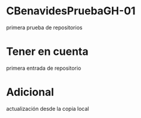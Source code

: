 # CBenavidesPruebaGH-01
primera prueba de repositorios

# Tener en cuenta
primera entrada de repositorio

# Adicional
actualización desde la copia local